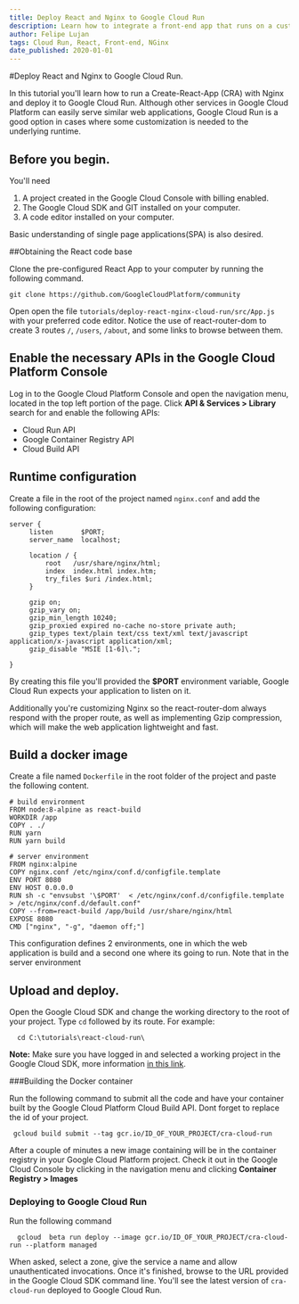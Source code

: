 ```yaml
---
title: Deploy React and Nginx to Google Cloud Run
description: Learn how to integrate a front-end app that runs on a customized runtime, with Google Cloud Run.
author: Felipe Lujan
tags: Cloud Run, React, Front-end, NGinx
date_published: 2020-01-01
---
```


#Deploy React and Nginx to Google Cloud Run.

In this tutorial you'll learn how to run a Create-React-App (CRA) with Nginx and deploy it to Google Cloud Run.
Although other services in Google Cloud Platform can easily serve similar web applications, Google Cloud Run is a good option in cases where some customization is needed to the underlying runtime.

## Before you begin.
You'll need
1.  A project created in the Google Cloud Console with billing enabled.
1.  The Google Cloud SDK and GIT installed on your computer.
1.  A code editor installed on your computer.

Basic understanding of single page applications(SPA) is also desired. 

##Obtaining the React code base

Clone the pre-configured React App to your computer by running the following command.

    git clone https://github.com/GoogleCloudPlatform/community

Open open the file ``tutorials/deploy-react-nginx-cloud-run/src/App.js`` with your preferred code editor. Notice the use of react-router-dom to create 3 routes ``/``, ``/users``, ``/about``,  and some links to browse between them.

## Enable the necessary APIs in the Google Cloud Platform Console
Log in to the Google Cloud Platform Console and open the navigation menu, located in the top left portion of the page. 
Click **API & Services > Library**  search for and enable the following APIs:
* Cloud Run API
* Google Container Registry API
* Cloud Build API



## Runtime configuration

Create a file in the root of the project named ``nginx.conf`` and add the following configuration:

    server {
         listen       $PORT;
         server_name  localhost;
         
         location / {
             root   /usr/share/nginx/html;
             index  index.html index.htm;
             try_files $uri /index.html;
         }
         
         gzip on;
         gzip_vary on;
         gzip_min_length 10240;
         gzip_proxied expired no-cache no-store private auth;
         gzip_types text/plain text/css text/xml text/javascript application/x-javascript application/xml;
         gzip_disable "MSIE [1-6]\.";
         
    }
    
  By creating this file you'll provided the **$PORT** environment variable, Google Cloud Run expects your application to listen on it. 
  
  Additionally you're customizing Nginx so the react-router-dom always respond with the proper route, as well as implementing Gzip compression, which will make the web application lightweight and fast. 

 
 ## Build a docker image
  Create a file named `Dockerfile` in the root folder of the project and paste the following content.
 
    # build environment
    FROM node:8-alpine as react-build
    WORKDIR /app
    COPY . ./
    RUN yarn
    RUN yarn build
    
    # server environment
    FROM nginx:alpine
    COPY nginx.conf /etc/nginx/conf.d/configfile.template
    ENV PORT 8080
    ENV HOST 0.0.0.0
    RUN sh -c "envsubst '\$PORT'  < /etc/nginx/conf.d/configfile.template > /etc/nginx/conf.d/default.conf"
    COPY --from=react-build /app/build /usr/share/nginx/html
    EXPOSE 8080
    CMD ["nginx", "-g", "daemon off;"]
    
 This configuration defines 2 environments, one in which the web application is build and a second one where its going to run.
 Note that in the server environment
 
 ## Upload and deploy.
 Open the Google Cloud SDK and change the working directory to the root of your project. Type ``cd`` followed by its route. For example:
  
      cd C:\tutorials\react-cloud-run\
  
   **Note:** Make sure you have logged in and selected a working project in the Google Cloud SDK, more information  [in this link](https://cloud.google.com/sdk/gcloud/reference/config/set "Gcloud config set").
 
 ###Building the Docker container
 
  
  Run the following command to submit all the code and have your container built by the Google Cloud Platform Cloud Build API. Dont forget to replace the id of your project.
  
     gcloud build submit --tag gcr.io/ID_OF_YOUR_PROJECT/cra-cloud-run
     
  After a couple of minutes a new image containing will be in the container registry in your Google Cloud Platform project. Check it out in the Google Cloud Console by clicking in the navigation menu and clicking **Container Registry > Images**
     
     
  ### Deploying to Google Cloud Run
  
  Run the following command
  
      gcloud  beta run deploy --image gcr.io/ID_OF_YOUR_PROJECT/cra-cloud-run --platform managed 
   
   When asked, select a zone, give the service a name and allow unauthenticated invocations.
   Once it's finished, browse to the URL provided in the Google Cloud SDK command line.
   You'll see the latest version of ``cra-cloud-run`` deployed to Google Cloud Run.
     

